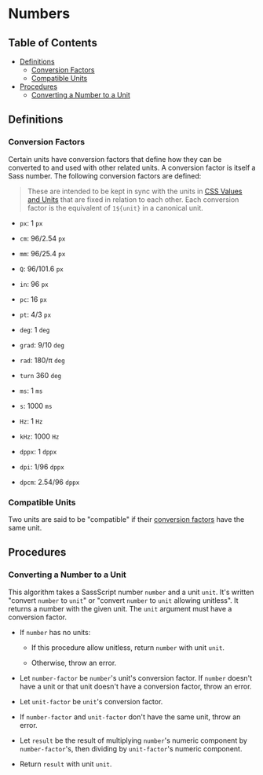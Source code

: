 # Numbers

## Table of Contents

* [Definitions](#definitions)
  * [Conversion Factors](#conversion-factors)
  * [Compatible Units](#compatible-units)
* [Procedures](#procedures)
  * [Converting a Number to a Unit](#converting-a-number-to-a-unit)

## Definitions

### Conversion Factors

Certain units have conversion factors that define how they can be converted to
and used with other related units. A conversion factor is itself a Sass number.
The following conversion factors are defined:

> These are intended to be kept in sync with the units in [CSS Values and Units]
> that are fixed in relation to each other. Each conversion factor is the
> equivalent of `1${unit}` in a canonical unit.

[CSS Values and Units]: https://www.w3.org/TR/css-values-3/

* `px`: 1 `px`
* `cm`: 96/2.54 `px`
* `mm`: 96/25.4 `px`
* `Q`: 96/101.6 `px`
* `in`: 96 `px`
* `pc`: 16 `px`
* `pt`: 4/3 `px`

* `deg`: 1 `deg`
* `grad`: 9/10 `deg`
* `rad`: 180/π `deg`
* `turn` 360 `deg`

* `ms`: 1 `ms`
* `s`: 1000 `ms`

* `Hz`: 1 `Hz`
* `kHz`: 1000 `Hz`

* `dppx`: 1 `dppx`
* `dpi`: 1/96 `dppx`
* `dpcm`: 2.54/96 `dppx`

### Compatible Units

Two units are said to be "compatible" if their [conversion factors] have the
same unit.

[conversion factors]: #conversion-factors

## Procedures

### Converting a Number to a Unit

This algorithm takes a SassScript number `number` and a unit `unit`. It's
written "convert `number` to `unit`" or "convert `number` to `unit` allowing
unitless". It returns a number with the given unit. The `unit` argument must
have a conversion factor.

* If `number` has no units:

  * If this procedure allow unitless, return `number` with unit `unit`.

  * Otherwise, throw an error.

* Let `number-factor` be `number`'s unit's conversion factor. If `number`
  doesn't have a unit or that unit doesn't have a conversion factor, throw an
  error.

* Let `unit-factor` be `unit`'s conversion factor.

* If `number-factor` and `unit-factor` don't have the same unit, throw an error.

* Let `result` be the result of multiplying `number`'s numeric component by
  `number-factor`'s, then dividing by `unit-factor`'s numeric component.

* Return `result` with unit `unit`.
